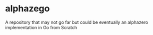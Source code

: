 # alphazego
A repository that may not go far but could be eventually an alphazero implementation in Go from Scratch
